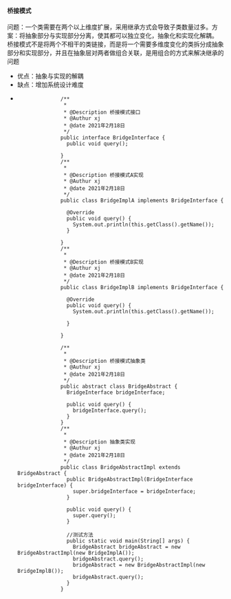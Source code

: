 #### 桥接模式
问题：一个类需要在两个以上维度扩展，采用继承方式会导致子类数量过多。方案：将抽象部分与实现部分分离，使其都可以独立变化，抽象化和实现化解耦。
桥接模式不是将两个不相干的类链接，而是将一个需要多维度变化的类拆分成抽象部分和实现部分，并且在抽象层对两者做组合关联，是用组合的方式来解决继承的问题
* 优点：抽象与实现的解耦
* 缺点：增加系统设计难度
* 
                    /**
                     * 
                     * @Description 桥接模式接口
                     * @Authur xj
                     * @date 2021年2月18日
                     */
                    public interface BridgeInterface {
                      public void query();

                    }
                    /**
                     * 
                     * @Description 桥接模式A实现
                     * @Authur xj
                     * @date 2021年2月18日
                     */
                    public class BridgeImplA implements BridgeInterface {

                      @Override
                      public void query() {
                        System.out.println(this.getClass().getName());
                      }

                    }
                    /**
                     * 
                     * @Description 桥接模式B实现
                     * @Authur xj
                     * @date 2021年2月18日
                     */
                    public class BridgeImplB implements BridgeInterface {

                      @Override
                      public void query() {
                        System.out.println(this.getClass().getName());

                      }

                    }

                    /**
                     * 
                     * @Description 桥接模式抽象类
                     * @Authur xj
                     * @date 2021年2月18日
                     */
                    public abstract class BridgeAbstract {
                      BridgeInterface bridgeInterface;

                      public void query() {
                        bridgeInterface.query();
                      }
                    }
                    /**
                     * 
                     * @Description 抽象类实现
                     * @Authur xj
                     * @date 2021年2月18日
                     */
                    public class BridgeAbstractImpl extends BridgeAbstract {
                      public BridgeAbstractImpl(BridgeInterface bridgeInterface) {
                        super.bridgeInterface = bridgeInterface;
                      }

                      public void query() {
                        super.query();
                      }

                      //测试方法
                      public static void main(String[] args) {
                        BridgeAbstract bridgeAbstract = new BridgeAbstractImpl(new BridgeImplA());
                        bridgeAbstract.query();
                        bridgeAbstract = new BridgeAbstractImpl(new BridgeImplB());
                        bridgeAbstract.query();
                      }
                    }
